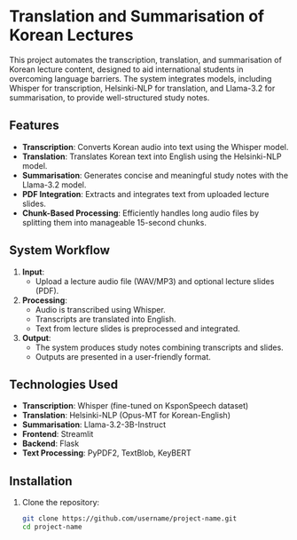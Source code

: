 # Translation and Summarisation of Korean Lectures

This project automates the transcription, translation, and summarisation of Korean lecture content, designed to aid international students in overcoming language barriers. The system integrates models, including Whisper for transcription, Helsinki-NLP for translation, and Llama-3.2 for summarisation, to provide well-structured study notes.

## Features

- **Transcription**: Converts Korean audio into text using the Whisper model.
- **Translation**: Translates Korean text into English using the Helsinki-NLP model.
- **Summarisation**: Generates concise and meaningful study notes with the Llama-3.2 model.
- **PDF Integration**: Extracts and integrates text from uploaded lecture slides.
- **Chunk-Based Processing**: Efficiently handles long audio files by splitting them into manageable 15-second chunks.

## System Workflow

1. **Input**:
   - Upload a lecture audio file (WAV/MP3) and optional lecture slides (PDF).
2. **Processing**:
   - Audio is transcribed using Whisper.
   - Transcripts are translated into English.
   - Text from lecture slides is preprocessed and integrated.
3. **Output**:
   - The system produces study notes combining transcripts and slides.
   - Outputs are presented in a user-friendly format.

## Technologies Used

- **Transcription**: Whisper (fine-tuned on KsponSpeech dataset)
- **Translation**: Helsinki-NLP (Opus-MT for Korean-English)
- **Summarisation**: Llama-3.2-3B-Instruct
- **Frontend**: Streamlit
- **Backend**: Flask
- **Text Processing**: PyPDF2, TextBlob, KeyBERT

## Installation

1. Clone the repository:
   ```bash
   git clone https://github.com/username/project-name.git
   cd project-name
   ```


